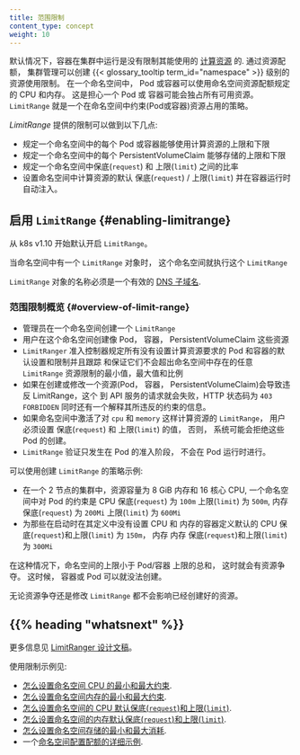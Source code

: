 ```yaml
---
title: 范围限制
content_type: concept
weight: 10
---
```

<!--
---
reviewers:
- nelvadas
title: Limit Ranges
content_type: concept
weight: 10
---
 -->
<!-- overview -->
<!--
By default, containers run with unbounded [compute resources](/docs/concepts/configuration/manage-resources-containers/) on a Kubernetes cluster.
With resource quotas, cluster administrators can restrict resource consumption and creation on a {{< glossary_tooltip text="namespace" term_id="namespace" >}} basis.
Within a namespace, a Pod or Container can consume as much CPU and memory as defined by the namespace's resource quota. There is a concern that one Pod or Container could monopolize all available resources. A LimitRange is a policy to constrain resource allocations (to Pods or Containers) in a namespace.
 -->

默认情况下，容器在集群中运行是没有限制其能使用的
[计算资源](/k8sDocs/docs/concepts/configuration/manage-resources-containers/)
的. 通过资源配额， 集群管理可以创建
{{< glossary_tooltip term_id="namespace" >}}
级别的资源使用限制。
在一个命名空间中， Pod 或容器可以使用命名空间资源配额规定的 CPU 和内存。 这是担心一个 Pod 或
容器可能会独占所有可用资源。`LimitRange` 就是一个在命名空间中约束(Pod或容器)资源占用的策略。

<!-- body -->
<!--
A _LimitRange_ provides constraints that can:

- Enforce minimum and maximum compute resources usage per Pod or Container in a namespace.
- Enforce minimum and maximum storage request per PersistentVolumeClaim in a namespace.
- Enforce a ratio between request and limit for a resource in a namespace.
- Set default request/limit for compute resources in a namespace and automatically inject them to Containers at runtime.
 -->

_LimitRange_ 提供的限制可以做到以下几点:

- 规定一个命名空间中的每个 Pod 或容器能够使用计算资源的上限和下限
- 规定一个命名空间中的每个 PersistentVolumeClaim 能够存储的上限和下限
- 规定一个命名空间中保底(`request`) 和 上限(`limit`) 之间的比率
- 设置命名空间中计算资源的默认 保底(`request`) / 上限(`limit`) 并在容器运行时自动注入。

<!--
## Enabling LimitRange

LimitRange support has been enabled by default since Kubernetes 1.10.

A LimitRange is enforced in a particular namespace when there is a
LimitRange object in that namespace.

The name of a LimitRange object must be a valid
[DNS subdomain name](/docs/concepts/overview/working-with-objects/names#dns-subdomain-names).
 -->

## 启用 `LimitRange` {#enabling-limitrange}

从 k8s v1.10 开始默认开启 `LimitRange`。

当命名空间中有一个 `LimitRange` 对象时， 这个命名空间就执行这个 `LimitRange`

`LimitRange` 对象的名称必须是一个有效的
[DNS 子域名](/k8sDocs/docs/concepts/overview/working-with-objects/names#dns-subdomain-names).
<!--
### Overview of Limit Range

- The administrator creates one LimitRange in one namespace.
- Users create resources like Pods, Containers, and PersistentVolumeClaims in the namespace.
- The `LimitRanger` admission controller enforces defaults and limits for all Pods and Containers that do not set compute resource requirements and tracks usage to ensure it does not exceed resource minimum, maximum and ratio defined in any LimitRange present in the namespace.
- If creating or updating a resource (Pod, Container, PersistentVolumeClaim) that violates a LimitRange constraint, the request to the API server will fail with an HTTP status code `403 FORBIDDEN` and a message explaining the constraint that have been violated.
- If a LimitRange is activated in a namespace for compute resources like `cpu` and `memory`, users must specify
  requests or limits for those values. Otherwise, the system may reject Pod creation.
- LimitRange validations occurs only at Pod Admission stage, not on Running Pods.

Examples of policies that could be created using limit range are:

- In a 2 node cluster with a capacity of 8 GiB RAM and 16 cores, constrain Pods in a namespace to request 100m of CPU with a max limit of 500m for CPU and request 200Mi for Memory with a max limit of 600Mi for Memory.
- Define default CPU limit and request to 150m and memory default request to 300Mi for Containers started with no cpu and memory requests in their specs.

In the case where the total limits of the namespace is less than the sum of the limits of the Pods/Containers,
there may be contention for resources. In this case, the Containers or Pods will not be created.

Neither contention nor changes to a LimitRange will affect already created resources.
 -->

### 范围限制概览 {#overview-of-limit-range}

- 管理员在一个命名空间创建一个 `LimitRange`
- 用户在这个命名空间创建像 Pod， 容器， PersistentVolumeClaim 这些资源
- `LimitRanger` 准入控制器规定所有没有设置计算资源要求的 Pod 和容器的默认设置和限制并且跟踪
和保证它们不会超出命名空间中存在的任意 `LimitRange` 资源限制的最小值，最大值和比例
- 如果在创建或修改一个资源(Pod， 容器， PersistentVolumeClaim)会导致违反 LimitRange，这个
到 API 服务的请求就会失败，HTTP 状态码为 `403 FORBIDDEN` 同时还有一个解释其所违反的约束的信息。
- 如果命名空间中激活了对 `cpu` 和 `memory` 这样计算资源的 `LimitRange`， 用户必须设置
保底(`request`) 和 上限(`limit`) 的值， 否则， 系统可能会拒绝这些 Pod 的创建。
- `LimitRange` 验证只发生在 Pod 的准入阶段， 不会在 Pod 运行时进行。

可以使用创建 `LimitRange` 的策略示例:

- 在一个 2 节点的集群中，资源容量为 8 GiB 内存和 16 核心 CPU, 一个命名空间中对 Pod 的约束是
CPU 保底(`request`) 为 `100m` 上限(`limit`) 为 `500m`, 内存 保底(`request`) 为 `200Mi` 上限(`limit`) 为 `600Mi`
- 为那些在启动时在其定义中没有设置 CPU 和 内存的容器定义默认的 CPU 保底(`request`)和上限(`limit`)
为 `150m`， 内存 内存 保底(`request`)和上限(`limit`) 为 `300Mi`

在这种情况下，命名空间的上限小于 Pod/容器 上限的总和， 这时就会有资源争夺。 这时候， 容器或 Pod
可以就没法创建。

无论资源争夺还是修改 `LimitRange` 都不会影响已经创建好的资源。

## {{% heading "whatsnext" %}}

<!--
Refer to the [LimitRanger design document](https://git.k8s.io/community/contributors/design-proposals/resource-management/admission_control_limit_range.md) for more information.

For examples on using limits, see:

- [how to configure minimum and maximum CPU constraints per namespace](/docs/tasks/administer-cluster/manage-resources/cpu-constraint-namespace/).
- [how to configure minimum and maximum Memory constraints per namespace](/docs/tasks/administer-cluster/manage-resources/memory-constraint-namespace/).
- [how to configure default CPU Requests and Limits per namespace](/docs/tasks/administer-cluster/manage-resources/cpu-default-namespace/).
- [how to configure default Memory Requests and Limits per namespace](/docs/tasks/administer-cluster/manage-resources/memory-default-namespace/).
- [how to configure minimum and maximum Storage consumption per namespace](/docs/tasks/administer-cluster/limit-storage-consumption/#limitrange-to-limit-requests-for-storage).
- a [detailed example on configuring quota per namespace](/docs/tasks/administer-cluster/manage-resources/quota-memory-cpu-namespace/).
 -->

更多信息见
[LimitRanger 设计文稿](https://git.k8s.io/community/contributors/design-proposals/resource-management/admission_control_limit_range.md)。

使用限制示例见:

- [怎么设置命名空间 CPU 的最小和最大约束](/k8sDocs/docs/tasks/administer-cluster/manage-resources/cpu-constraint-namespace/).
- [怎么设置命名空间内存的最小和最大约束](/k8sDocs/docs/tasks/administer-cluster/manage-resources/memory-constraint-namespace/).
- [怎么设置命名空间的 CPU 默认保底(`request`)和上限(`limit`)](/k8sDocs/docs/tasks/administer-cluster/manage-resources/cpu-default-namespace/).
- [怎么设置命名空间的内存默认保底(`request`)和上限(`limit`)](/k8sDocs/docs/tasks/administer-cluster/manage-resources/memory-default-namespace/).
- [怎么设置命名空间存储的最小和最大消耗](/k8sDocs/docs/tasks/administer-cluster/limit-storage-consumption/#limitrange-to-limit-requests-for-storage).
- 一个[命名空间配置配额的详细示例](/k8sDocs/docs/tasks/administer-cluster/manage-resources/quota-memory-cpu-namespace/).
